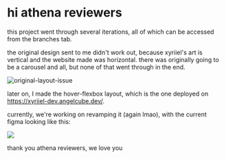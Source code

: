 # hi athena reviewers

this project went through several iterations, all of which can be accessed from the branches tab.

the original design sent to me didn't work out, because xyriiel's art is vertical and the website made was horizontal. there was originally going to be a carousel and all, but none of that went through in the end.

![original-layout-issue](https://github.com/user-attachments/assets/78f7583b-0181-43d0-86f5-53098721baef)

later on, I made the hover-flexbox layout, which is the one deployed on https://xyriiel-dev.angelcube.dev/.

currently, we're working on revamping it (again lmao), with the current figma looking like this:

![](https://github.com/user-attachments/assets/0be6bdb3-7d3a-44a6-adc3-a6f530564775)

thank you athena reviewers, we love you
